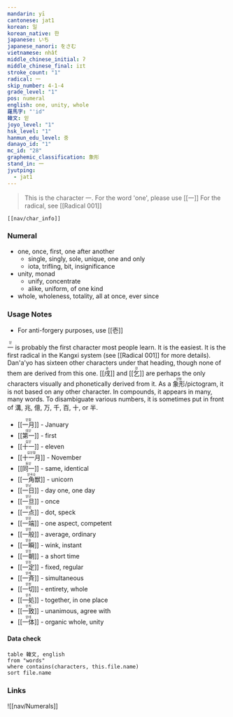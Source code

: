 ```yaml
---
mandarin: yī
cantonese: jat1
korean: 일
korean_native: 한
japanese: いち
japanese_nanori: をさむ
vietnamese: nhất
middle_chinese_initial: ʔ
middle_chinese_final: iɪt
stroke_count: "1"
radical: 一
skip_number: 4-1-4
grade_level: "1"
pos: numeral
english: one, unity, whole
羅馬字: "'id"
韓文: 읻
joyo_level: "1"
hsk_level: "1"
hanmun_edu_level: 중
danayo_id: "1"
mc_id: "28"
graphemic_classification: 象形
stand_in: 一
jyutping:
  - jat1
---
```


> This is the character 一.  For the word 'one', please use [[一]]
> For the radical, see [[Radical 001]]
```meta-bind-embed
[[nav/char_info]]
```
### Numeral 
- one, once, first, one after another
   - single, singly, sole, unique, one and only
   - iota, trifling, bit, insignificance
- unity, monad
   - unify, concentrate
   - alike, uniform, of one kind
- whole, wholeness, totality, all at once, ever since

### Usage Notes 
* For anti-forgery purposes, use [[壱]]

<ruby>一<rt>읻</rt></ruby> is probably the first character most people learn.  It is the easiest.  It is the first radical in the Kangxi system (see [[Radical 001]] for more details).  Dan'a'yo has sixteen other characters under that heading, though none of them are derived from this one.  <ruby>[[戌]]<rt>숟</rt></ruby> and <ruby>[[乞]]<rt>킫</rt></ruby> are perhaps the only characters visually and phonetically derived from it.  As a <ruby>象形<rt>샹헝</rt></ruby>/pictogram, it is not based on any other character.  In compounds, it appears in many, many words.  To disambiguate various numbers, it is sometimes put in front of 溝, 兆, 億, 万, 千, 百, 十, or 半.

* <ruby>[[一月]]<rt>읻웓</rt></ruby> - January
* <ruby>[[第一]]<rt>데읻</rt></ruby> - first
* <ruby>[[十一]]<rt>십읻</rt></ruby> - eleven
* <ruby>[[十一月]]<rt>십읻웓</rt></ruby> - November
* <ruby>[[同一]]<rt>동읻</rt></ruby> - same, identical
* <ruby>[[一角獣]]<rt>읻곡슈</rt></ruby> - unicorn
* <ruby>[[一日]]<rt>읻닏</rt></ruby> - day one, one day
* <ruby>[[一旦]]<rt>읻단</rt></ruby> - once
* <ruby>[[一点]]<rt>읻덤</rt></ruby> - dot, speck
* <ruby>[[一端]]<rt>읻돤</rt></ruby> - one aspect, competent
* <ruby>[[一般]]<rt>읻반</rt></ruby> - average, ordinary
* <ruby>[[一瞬]]<rt>읻슌</rt></ruby> - wink, instant
* <ruby>[[一朝]]<rt>읻잣</rt></ruby> - a short time
* <ruby>[[一定]]<rt>읻정</rt></ruby> - fixed, regular
* <ruby>[[一斉]]<rt>읻제</rt></ruby> - simultaneous
* <ruby>[[一切]]<rt>읻첟</rt></ruby> - entirety, whole
* <ruby>[[一処]]<rt>읻초</rt></ruby> - together, in one place
* <ruby>[[一致]]<rt>읻츼</rt></ruby> - unanimous, agree with
* <ruby>[[一体]]<rt>읻테</rt></ruby> - organic whole, unity
#### Data check
```dataview
table 韓文, english
from "words"
where contains(characters, this.file.name)
sort file.name
```
### Links
![[nav/Numerals]]

